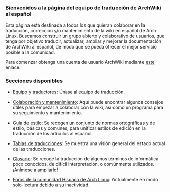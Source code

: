 ### Bienvenidos a la página del equipo de traducción de ArchWiki al español

Esta página está destinada a todos los que quieran colaborar en la traducción, corrección y/o mantenimiento de la wiki en español de Arch Linux. Buscamos construir un grupo abierto y colaborativo de usuarios, que tenga por objetivo traducir, actualizar, ampliar y mejorar la documentación de ArchWiki al español, de modo que se pueda ofrecer el mejor servicio posible a la comunidad.

Para comenzar obtenga una cuenta de usuario ArchWiki mediante [este](/index.php/Special:UserLogin "Special:UserLogin") enlace.

### Secciones disponibles

*   [Equipo y traductores](/index.php/ArchWiki_Translation_Team/About_(Espa%C3%B1ol) "ArchWiki Translation Team/About (Español)"): Únase al equipo de traducción.

*   [Colaboración y mantenimiento](/index.php/ArchWiki_Translation_Team/Contributing_(Espa%C3%B1ol) "ArchWiki Translation Team/Contributing (Español)"): Aquí puede encontrar algunos consejos útiles para empezar a colaborar con la wiki, así como un programa para su seguimiento y mantenimiento.

*   [Guía de estilo](/index.php/ArchWiki_Translation_Team/Style_(Espa%C3%B1ol) "ArchWiki Translation Team/Style (Español)"): Se recogen un conjunto de normas ortográficas y de estilo, básicas y comunes, para unificar estilos de edición en la traducción de los artículos al español.

*   [Tablas de traducciones](/index.php/ArchWiki_Translation_Team/Board_(Espa%C3%B1ol) "ArchWiki Translation Team/Board (Español)"): Se muestra una visión general del estado actual de las traducciones.

*   [Glosario](/index.php/ArchWiki_Translation_Team/Glossary_(Espa%C3%B1ol) "ArchWiki Translation Team/Glossary (Español)"): Se recoge la traducción de algunos términos de informática poco conocidos, de difícil interpretación, o comúnmente utilizados. ¡Anímese a ampliarlo!

*   [Foros de la comunidad Hispana de Arch Linux](http://foros.archlinux-es.org/viewforum.php?f=19&sid=cccffff3be97db799dbda448e6f08a7f804): Actualmente en modo solo-lectura debido a su inactividad.
